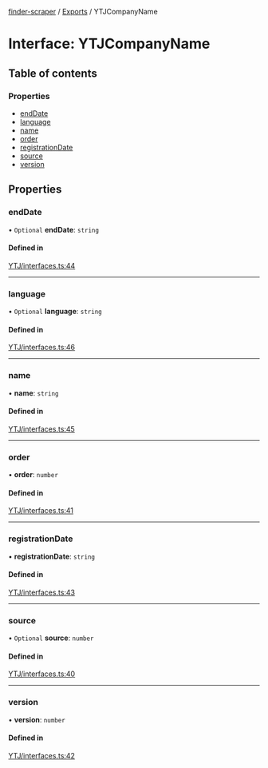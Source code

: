 [finder-scraper](../README.md) / [Exports](../modules.md) / YTJCompanyName

# Interface: YTJCompanyName

## Table of contents

### Properties

- [endDate](YTJCompanyName.md#enddate)
- [language](YTJCompanyName.md#language)
- [name](YTJCompanyName.md#name)
- [order](YTJCompanyName.md#order)
- [registrationDate](YTJCompanyName.md#registrationdate)
- [source](YTJCompanyName.md#source)
- [version](YTJCompanyName.md#version)

## Properties

### endDate

• `Optional` **endDate**: `string`

#### Defined in

[YTJ/interfaces.ts:44](https://github.com/launde/finder-scraper/blob/4aa87da/src/YTJ/interfaces.ts#L44)

___

### language

• `Optional` **language**: `string`

#### Defined in

[YTJ/interfaces.ts:46](https://github.com/launde/finder-scraper/blob/4aa87da/src/YTJ/interfaces.ts#L46)

___

### name

• **name**: `string`

#### Defined in

[YTJ/interfaces.ts:45](https://github.com/launde/finder-scraper/blob/4aa87da/src/YTJ/interfaces.ts#L45)

___

### order

• **order**: `number`

#### Defined in

[YTJ/interfaces.ts:41](https://github.com/launde/finder-scraper/blob/4aa87da/src/YTJ/interfaces.ts#L41)

___

### registrationDate

• **registrationDate**: `string`

#### Defined in

[YTJ/interfaces.ts:43](https://github.com/launde/finder-scraper/blob/4aa87da/src/YTJ/interfaces.ts#L43)

___

### source

• `Optional` **source**: `number`

#### Defined in

[YTJ/interfaces.ts:40](https://github.com/launde/finder-scraper/blob/4aa87da/src/YTJ/interfaces.ts#L40)

___

### version

• **version**: `number`

#### Defined in

[YTJ/interfaces.ts:42](https://github.com/launde/finder-scraper/blob/4aa87da/src/YTJ/interfaces.ts#L42)
